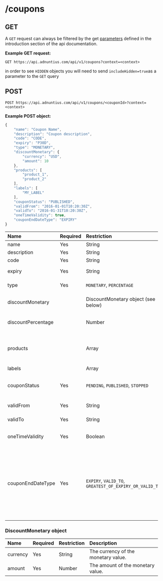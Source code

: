# /coupons

## GET

A `GET` request can always be filtered by the get [parameters](http://docs.adnuntius.com/api/api-requests) defined in the introduction section of the api documentation.

**Example GET request:**

```http
GET https://api.adnuntius.com/api/v1/coupons?context=<context>
```

in order to see `HIDDEN` objects you will need to send `includeHidden=true`as a parameter to the `GET` query

## POST

```http
POST https://api.adnuntius.com/api/v1/coupons/<couponId>?context=<context>
```

**Example POST object:**

```javascript
{
    "name": "Coupon Name",
    "description": "Coupon description",
    "code": "CODE",
    "expiry": "P30D",
    "type": "MONETARY",
    "discountMonetary": {
        "currency": "USD",
        "amount": 10
    },
    "products": [ 
        "product_1",
        "product_2"
    ],
    "labels": [
        "MY_LABEL"
    ],
    "couponStatus": "PUBLISHED",
    "validFrom": "2016-01-01T10:20:30Z",
    "validTo": "2016-01-31T10:20:30Z",
    "oneTimeValidity": true,
    "couponEndDateType": "EXPIRY"
}
```

| Name | Required | Restriction | Description |
| :--- | :--- | :--- | :--- |
| name | Yes | String | The name of the coupon. |
| description | Yes | String | The description of the coupon. |
| code | Yes | String | The promo code for the coupon. |
| expiry | Yes | String | The expiry period of the coupon. |
| type | Yes | `MONETARY`, `PERCENTAGE` | The discount type of the coupon. |
| discountMonetary |  | DiscountMonetary object \(see below\) | The monetary value of the coupon. This is required if discountType is `MONETARY`. |
| discountPercentage |  | Number | The percentage value of the coupon. This is required if discountType is `PERCENTAGE`. |
| products |  | Array | An array of Products that are eligible for the coupon discount. If no products are selected then the coupon will apply to all products. |
| labels |  | Array | For searching purposes. |
| couponStatus | Yes | `PENDING`, `PUBLISHED`, `STOPPED` | The status of the coupon. Once the coupon is `PUBLISHED` the detail of the coupon cannot be changed. |
| validFrom | Yes | String | An ISO 8601 date and time of when coupon is valid from. |
| validTo | Yes | String | An ISO 8601 date and time of when coupon is valid to. |
| oneTimeValidity | Yes | Boolean | Specify whether the coupon is valid once. If true it is only valid once and cannot be reapplied. |
| couponEndDateType | Yes | `EXPIRY`, `VALID_TO`, `GREATEST_OF_EXPIRY_OR_VALID_TO` | Specify when the coupon can be used until. For `EXPIRY` the coupon must be used before the `expiry` period has ended. For `VALID_TO` the coupon must be used before the `validTo` date. For `GREATEST_OF_EXPIRY_OR_VALID_TO` the coupon must be used before the latest value of `expiry` period has ended or before `validTo` date. |

### DiscountMonetary object

| Name | Required | Restriction | Description |
| :--- | :--- | :--- | :--- |
| currency | Yes | String | The currency of the monetary value. |
| amount | Yes | Number | The amount of the monetary value. |

